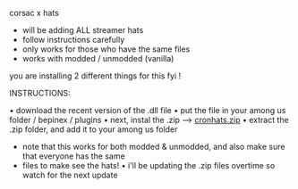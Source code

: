 corsac x hats
- will be adding ALL streamer hats
- follow instructions carefully
- only works for those who have the same files
- works with modded / unmodded (vanilla)

you are installing 2 different things for this fyi !

INSTRUCTIONS:

• download the recent version of the .dll file
• put the file in your among us folder / bepinex / plugins
• next, instal the .zip --> [cronhats.zip](https://github.com/4cronhd/4cronhd/files/6871473/cronhats.zip)
• extract the .zip folder, and add it to your among us folder
* note that this works for both modded & unmodded, and also make sure that everyone has the same
* files to make see the hats!
•  i'll be updating the .zip files overtime so watch for the next update
